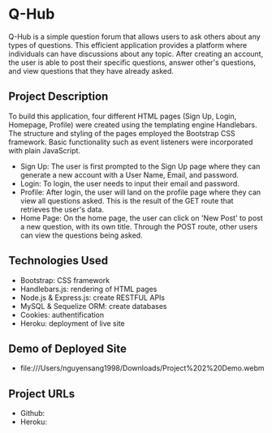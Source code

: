 # Q-Hub

Q-Hub is a simple question forum that allows users to ask others about any types of questions. This efficient application provides a platform where individuals can have discussions about any topic. After creating an account, the user is able to post their specific questions, answer other's questions, and view questions that they have already asked.

## Project Description

To build this application, four different HTML pages (Sign Up, Login, Homepage, Profile) were created using the templating engine Handlebars. The structure and styling of the pages employed the Bootstrap CSS framework. Basic functionality such as event listeners were incorporated with plain JavaScript.

- Sign Up: The user is first prompted to the Sign Up page where they can generate a new account with a User Name, Email, and password.
- Login: To login, the user needs to input their email and password.
- Profile: After login, the user will land on the profile page where they can view all questions asked. This is the result of the GET route that retrieves the user's data.
- Home Page: On the home page, the user can click on 'New Post' to post a new question, with its own title. Through the POST route, other users can view the questions being asked.



## Technologies Used

- Bootstrap: CSS framework
- Handlebars.js: rendering of HTML pages
- Node.js & Express.js: create RESTFUL APIs
- MySQL & Sequelize ORM: create databases
- Cookies: authentification
- Heroku: deployment of live site

## Demo of Deployed Site
- file:///Users/nguyensang1998/Downloads/Project%202%20Demo.webm

## Project URLs
- Github:
- Heroku:
